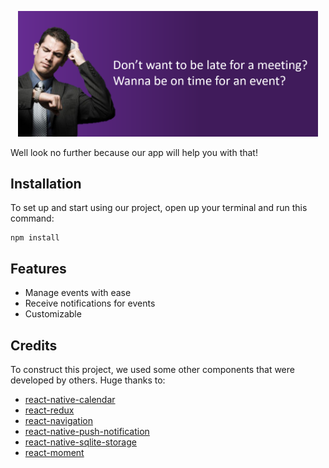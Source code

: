 <p align="center">
    <img alt="awesome" src="promo/promo.png" width="480" />
</p>

Well look no further because our app will help you with that!

## Installation

To set up and start using our project, open up your terminal and run this command:
```
npm install
```

## Features
* Manage events with ease
* Receive notifications for events
* Customizable

## Credits

To construct this project, we used some other components that were developed by others.
Huge thanks to:
* [react-native-calendar](https://github.com/wix/react-native-calendars)
* [react-redux](https://github.com/reduxjs/react-redux)
* [react-navigation](https://reactnavigation.org/)
* [react-native-push-notification](https://github.com/zo0r/react-native-push-notification)
* [react-native-sqlite-storage](https://github.com/andpor/react-native-sqlite-storage)
* [react-moment](https://www.npmjs.com/package/react-moment)